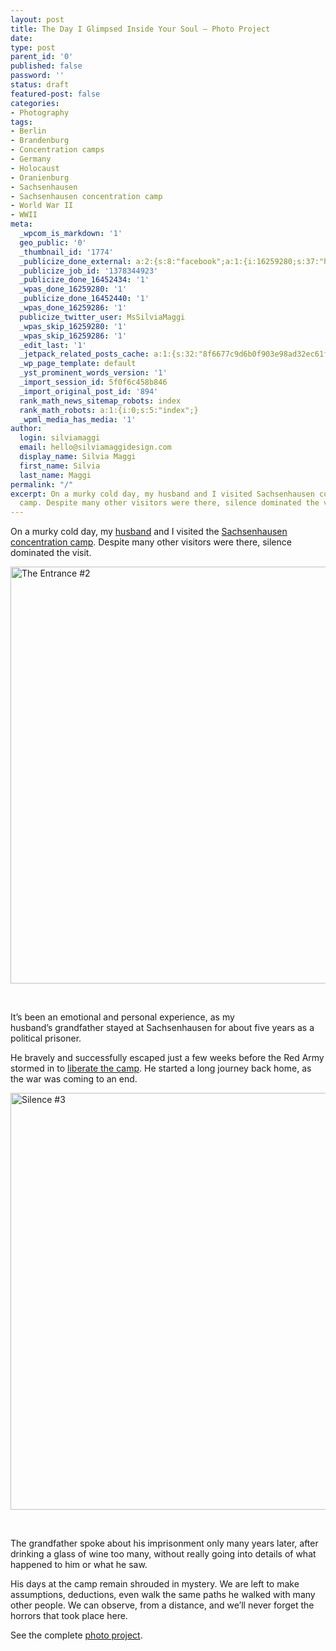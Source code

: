 ```yaml
---
layout: post
title: The Day I Glimpsed Inside Your Soul – Photo Project
date:
type: post
parent_id: '0'
published: false
password: ''
status: draft
featured-post: false
categories:
- Photography
tags:
- Berlin
- Brandenburg
- Concentration camps
- Germany
- Holocaust
- Oranienburg
- Sachsenhausen
- Sachsenhausen concentration camp
- World War II
- WWII
meta:
  _wpcom_is_markdown: '1'
  geo_public: '0'
  _thumbnail_id: '1774'
  _publicize_done_external: a:2:{s:8:"facebook";a:1:{i:16259280;s:37:"https://facebook.com/1409042725796744";}s:7:"twitter";a:1:{i:16259286;s:59:"https://twitter.com/MsSilviaMaggi/status/826697333773627392";}}
  _publicize_job_id: '1378344923'
  _publicize_done_16452434: '1'
  _wpas_done_16259280: '1'
  _publicize_done_16452440: '1'
  _wpas_done_16259286: '1'
  publicize_twitter_user: MsSilviaMaggi
  _wpas_skip_16259280: '1'
  _wpas_skip_16259286: '1'
  _edit_last: '1'
  _jetpack_related_posts_cache: a:1:{s:32:"8f6677c9d6b0f903e98ad32ec61f8deb";a:2:{s:7:"expires";i:1555633122;s:7:"payload";a:3:{i:0;a:1:{s:2:"id";i:1077;}i:1;a:1:{s:2:"id";i:804;}i:2;a:1:{s:2:"id";i:650;}}}}
  _wp_page_template: default
  _yst_prominent_words_version: '1'
  _import_session_id: 5f0f6c458b846
  _import_original_post_id: '894'
  rank_math_news_sitemap_robots: index
  rank_math_robots: a:1:{i:0;s:5:"index";}
  _wpml_media_has_media: '1'
author:
  login: silviamaggi
  email: hello@silviamaggidesign.com
  display_name: Silvia Maggi
  first_name: Silvia
  last_name: Maggi
permalink: "/"
excerpt: On a murky cold day, my husband and I visited Sachsenhausen concentration
  camp. Despite many other visitors were there, silence dominated the visit.
---
```

<p class="drop-cap">On a murky cold day, my <a href="https://www.instagram.com/simone_m2m/" target="_blank" rel="noopener noreferrer">husband</a> and I visited the <a href="http://www.stiftung-bg.de/gums/en/" target="_blank" rel="noopener noreferrer">Sachsenhausen concentration camp</a>. Despite many other visitors were there, silence dominated the visit.</p>
<p><img class="aligncenter size-large wp-image-859" src="{{ site.baseurl }}/assets/20161122-img_3926-1024x683.jpg" alt="The Entrance #2" width="1000" height="667" /></p>
<p>&nbsp;</p>
<p>It’s been an emotional and personal experience, as my husband’s grandfather stayed at Sachsenhausen for about five years as a political prisoner.</p>
<p>He bravely and successfully escaped just a few weeks before the Red Army stormed in to <a href="https://www.scrapbookpages.com/Sachsenhausen/ConcentrationCamp/Death%20March.html" target="_blank" rel="noopener noreferrer">liberate the camp</a>. He started a long journey back home, as the war was coming to an end.</p>
<p><img class="aligncenter size-large wp-image-865" src="{{ site.baseurl }}/assets/20161122-img_39731-1024x683.jpg" alt="Silence #3" width="1000" height="667" /></p>
<p>&nbsp;</p>
<p>The grandfather spoke about his imprisonment only many years later, after drinking a glass of wine too many, without really going into details of what happened to him or what he saw.</p>
<p>His days at the camp remain shrouded in mystery. We are left to make assumptions, deductions, even walk the same paths he walked with many other people. We can observe, from a distance, and we’ll never forget the horrors that took place here.</p>
<p>See the complete <a href="https:////portfolio/the-day-i-glimpsed-inside-your-soul/" target="_blank" rel="noopener noreferrer">photo project</a>.</p>
